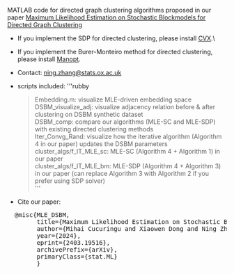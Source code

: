 
MATLAB code for directed graph clustering algorithms proposed in our paper [Maximum Likelihood Estimation on Stochastic Blockmodels
for Directed Graph Clustering](http://arxiv.org/abs/2403.19516)

- If you implement the SDP for directed clustering, please install [CVX](https://cvxr.com/cvx/).\
- If you implement the Burer-Monteiro method for directed clustering, please install [Manopt](https://www.manopt.org/tutorial.html).

- Contact: ning.zhang@stats.ox.ac.uk

* scripts included:
'''rubby
  > Embedding.m: visualize MLE-driven embedding space\
  > DSBM_visualize_adj: visualize adjacency relation before & after clustering on DSBM synthetic dataset\
  > DSBM_comp: compare our algorithms (MLE-SC and MLE-SDP) with existing directed clustering methods\
  > Iter_Convg_Rand: visualize how the iterative algorithm (Algorithm 4 in our paper) updates the DSBM parameters\
  > cluster_algs/f_IT_MLE_sc: MLE-SC (Algorithm 4 + Algorithm 1) in our paper\
  > cluster_algs/f_IT_MLE_bm: MLE-SDP (Algorithm 4 + Algorithm 3) in our paper (can replace Algorithm 3 with Algorithm 2 if you prefer using SDP solver)\
'''
* Cite our paper:
<pre>
  @misc{MLE_DSBM,
        title={Maximum Likelihood Estimation on Stochastic Blockmodels for Directed Graph Clustering}, 
        author={Mihai Cucuringu and Xiaowen Dong and Ning Zhang},
        year={2024},
        eprint={2403.19516},
        archivePrefix={arXiv},
        primaryClass={stat.ML}
        }
<pre>
